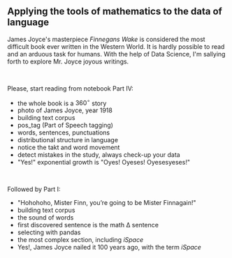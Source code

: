 ## Applying the tools of mathematics to the data of language

James Joyce's masterpiece *Finnegans Wake* is considered the most difficult book ever written in the Western World. It is hardly possible to read and an arduous task for humans. With the help of Data Science, I'm sallying forth to explore Mr. Joyce joyous writings.

<br />

Please, start reading from notebook Part IV:
- the whole book is a $360^{\circ}$ story
- photo of James Joyce, year 1918
- building text corpus
- pos_tag (Part of Speech tagging)
- words, sentences, punctuations
- distributional structure in language
- notice the takt and word movement
- detect mistakes in the study, always check-up your data
- "Yes!" exponential growth is "Oyes! Oyeses! Oyesesyeses!"
<br />

Followed by Part I:
- "Hohohoho, Mister Finn, you’re going to be Mister Finnagain!"
- building text corpus
- the sound of words
- first discovered sentence is the math Δ sentence
- selecting with pandas
- the most complex section, including *iSpace*
- Yes!, James Joyce nailed it 100 years ago, with the term *iSpace*
